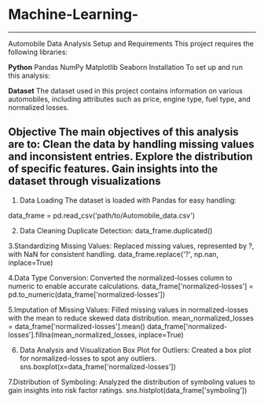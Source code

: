 # Machine-Learning-
---------------
Automobile Data Analysis
Setup and Requirements
This project requires the following libraries:

**Python** 
Pandas
NumPy
Matplotlib
Seaborn
Installation
To set up and run this analysis:

**Dataset**
The dataset used in this project contains information on various automobiles, including attributes such as price, engine type, fuel type, and normalized losses.

**Objective**
The main objectives of this analysis are to:
Clean the data by handling missing values and inconsistent entries.
Explore the distribution of specific features.
Gain insights into the dataset through visualizations
--------------


1. Data Loading
The dataset is loaded with Pandas for easy handling:

data_frame = pd.read_csv('path/to/Automobile_data.csv')

2. Data Cleaning
Duplicate Detection: 
data_frame.duplicated()

3.Standardizing Missing Values: Replaced missing values, represented by ?, with NaN for consistent handling.
data_frame.replace('?', np.nan, inplace=True)


4.Data Type Conversion: Converted the normalized-losses column to numeric to enable accurate calculations.
data_frame['normalized-losses'] = pd.to_numeric(data_frame['normalized-losses'])


5.Imputation of Missing Values: Filled missing values in normalized-losses with the mean to reduce skewed data distribution.
mean_normalized_losses = data_frame['normalized-losses'].mean()
data_frame['normalized-losses'].fillna(mean_normalized_losses, inplace=True)


6. Data Analysis and Visualization
Box Plot for Outliers: Created a box plot for normalized-losses to spot any outliers.
sns.boxplot(x=data_frame['normalized-losses'])


7.Distribution of Symboling: Analyzed the distribution of symboling values to gain insights into risk factor ratings.
sns.histplot(data_frame['symboling'])





